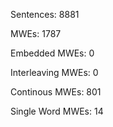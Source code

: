 Sentences: 8881

MWEs: 1787

Embedded MWEs: 0

Interleaving MWEs: 0

Continous MWEs: 801

Single Word MWEs: 14